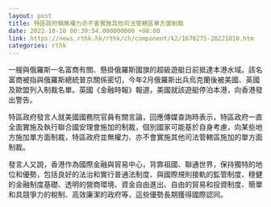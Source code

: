 ```yaml
---
layout: post
title: 特區政府稱無權力亦不會實施其他司法管轄區單方面制裁
date: 2022-10-10 00:39:54.000000000 +08:00
link: https://news.rthk.hk/rthk/ch/component/k2/1670275-20221010.htm
categories: rthk
---
```


一艘與俄羅斯一名富商有關、懸掛俄羅斯國旗的超級遊艇日前抵達本港水域。該名富商被指與俄羅斯總統普京關係密切，今年2月俄羅斯出兵烏克蘭後被美國、英國及歐盟列入制裁名單。英國《金融時報》報道，美國就該遊艇停泊本港，向香港發出警告。

特區政府發言人就美國國務院官員有關言論，回應傳媒查詢時表示，特區政府一直全面實施及執行聯合國安理會施加的制裁，個別國家可能基於自身考慮，向某些地方施加單方面制裁，特區政府並無權力、亦不會實施其他司法管轄區施加的單方面制裁。

發言人又說，香港作為國際金融與貿易中心，背靠祖國、聯通世界，保持獨特的地位和優勢，包括良好的法治和實行普通法制度、與國際規則接軌的監管制度、穩健的金融制度基礎、透明的營商環境、資金自由進出、自由的貿易和投資制度、簡單和具競爭力的稅制、高效廉潔的政府等，這些優勢長期獲得國際認同。
